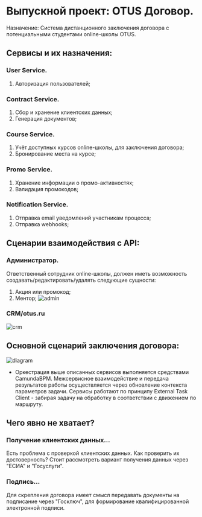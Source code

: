 # Выпускной проект: OTUS Договор.
Назначение: Система дистанционного заключения договора с потенциальными студентами online-школы OTUS.

## Сервисы и их назначения:

### User Service.
1) Авторизация пользователей;

### Contract Service.
1) Cбор и хранение клиентских данных;
2) Генерация документов;

### Course Service.
1) Учёт доступных курсов online-школы, для заключения договора;
2) Бронирование места на курсе;

### Promo Service.
1) Хранение информации о промо-активностях;
2) Валидация промокодов;

### Notification Service.
1) Отправка email уведомлений участникам процесса;
2) Отправка webhooks;

## Сценарии взаимодействия с API:

### Администратор.
Ответственный сотрудник online-школы, должен иметь возможность создавать/редактировать/удалять следующие сущности:
1) Акция или промокод;
2) Ментор;
![admin](https://user-images.githubusercontent.com/87579523/139542932-8588784b-3bfc-4c2a-8960-bdd27b90a76c.png)

### CRM/otus.ru
![crm](https://user-images.githubusercontent.com/87579523/139313576-5d1006fc-761e-4ddb-a482-de3474edc12a.png)

## Основной сценарий заключения договора:
![diagram](https://user-images.githubusercontent.com/87579523/139316107-a734eb3e-e188-4ffe-80d2-067281d81935.png)
* Оркестрация выше описанных сервисов выполняется средствами CamundaBPM. Межсервисное взаимодействие и передача результатов работы осуществляется через обновление контекста параметров задачи. Сервисы работают по принципу External Task Client - забирая задачу на обработку в соответствии с движением по маршруту.

## Чего явно не хватает?
### Получение клиентских данных...
Есть проблема с проверкой клиентских данных. Как проверить их достоверность? Стоит рассмотреть вариант получения данных через "ЕСИА" и "Госуслуги".
### Подпись...
Для скрепления договора имеет смысл передавать документы на подписание через "Госключ", для формирование квалифицированной электронной подписи.
